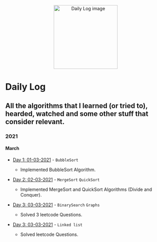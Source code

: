 <p align="center">
  <img src="https://cdn3.iconfinder.com/data/icons/design-flat-icons-vol-2/256/62-512.png" alt="Daily Log image" width="200" />
</p>

# Daily Log

## All the algorithms that I learned (or tried to), hearded, watched and some other stuff that consider relevant. 

### 2021

#### March

- [Day 1: 01-03-2021](https://github.com/pri1311/100DaysOfAlgorithms/tree/master/Day1) - `BubbleSort`
	- Implemented BubbleSort Algorithm. 

- [Day 2: 02-03-2021](https://github.com/pri1311/100DaysOfAlgorithms/tree/master/Day2) - `MergeSort` `QuickSort`
	- Implemented MergeSort and QuickSort Algorithms (Divide and Conquer).

- [Day 3: 03-03-2021](https://github.com/pri1311/100DaysOfAlgorithms/tree/master/Day3) - `BinarySearch` `Graphs`
	- Solved 3 leetcode Questions.

- [Day 3: 03-03-2021](https://github.com/pri1311/100DaysOfAlgorithms/tree/master/Day4) - `Linked list` 
	- Solved leetcode Questions.